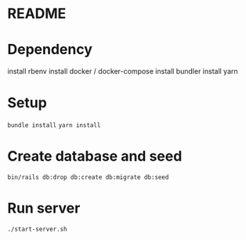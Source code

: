 # README

# Dependency
install rbenv
install docker / docker-compose
install bundler
install yarn

# Setup
`bundle install`
`yarn install`

# Create database and seed
`bin/rails db:drop db:create db:migrate db:seed`

# Run server
`./start-server.sh`

